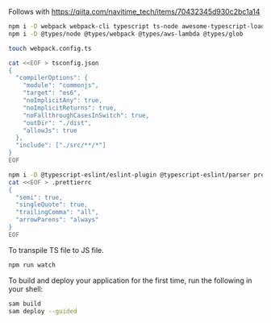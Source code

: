 Follows with https://qiita.com/navitime_tech/items/70432345d930c2bc1a14
```bash
npm i -D webpack webpack-cli typescript ts-node awesome-typescript-loader aws-sdk glob
npm i -D @types/node @types/webpack @types/aws-lambda @types/glob

touch webpack.config.ts

cat <<EOF > tsconfig.json
{
  "compilerOptions": {
    "module": "commonjs",
    "target": "es6",
    "noImplicitAny": true,
    "noImplicitReturns": true,
    "noFallthroughCasesInSwitch": true,
    "outDir": "./dist",
    "allowJs": true
  },
  "include": ["./src/**/*"]
}
EOF

npm i -D @typescript-eslint/eslint-plugin @typescript-eslint/parser prettier eslint-config-prettier eslint-plugin-prettier
cat <<EOF > .prettierrc
{
  "semi": true,
  "singleQuote": true,
  "trailingComma": "all",
  "arrowParens": "always"
}
EOF
```

To transpile TS file to JS file.
```bash
npm run watch
```

To build and deploy your application for the first time, run the following in your shell:
```bash
sam build
sam deploy --guided
```